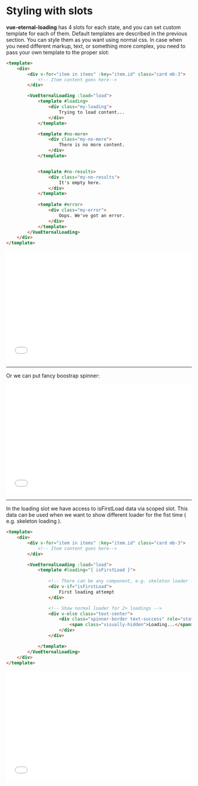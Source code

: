 # Styling with slots

**vue-eternal-loading** has 4 slots for each state, and you can set custom template for each of them. Default templates are described in the previous section. You can style them as you want using normal css. In case when you need different markup, text, or something more complex, you need to pass your own template to the proper slot:

```html
<template>
    <div>
        <div v-for="item in items" :key="item.id" class="card mb-3">
            <!-- Item content goes here-->
        </div>

        <VueEternalLoading :load="load">
            <template #loading>
                <div class="my-loading">
                    Trying to load content...
                </div>
            </template>

            <template #no-more>
                <div class="my-no-more">
                    There is no more content.
                </div>
            </template>


            <template #no-results>
                <div class="my-no-results">
                    It's empty here.
                </div>
            </template>
            
            <template #error>
                <div class="my-error">
                    Oops. We've got an error.
                </div>
            </template>
        </VueEternalLoading>
    </div>
</template>
```

<iframe width="100%" height="300" src="//jsfiddle.net/gavrashenko/ucxt3qog/4/embedded/result/dark/" allowfullscreen="allowfullscreen" allowpaymentrequest frameborder="0"></iframe>

---

Or we can put fancy boostrap spinner:

<iframe width="100%" height="300" src="//jsfiddle.net/gavrashenko/ajfky3se/19/embedded/result/dark/" allowfullscreen="allowfullscreen" allowpaymentrequest frameborder="0"></iframe>

---

In the loading slot we have access to isFirstLoad data via scoped slot. This data can be used when we want to show different loader for the fist time ( e.g. skeleton loading ).

```html
<template>
    <div>
        <div v-for="item in items" :key="item.id" class="card mb-3">
            <!-- Item content goes here-->
        </div>

        <VueEternalLoading :load="load">
            <template #loading="{ isFirstLoad }">
                
                <!-- There can be any component, e.g. skeleton loader -->
                <div v-if="isFirstLoad">
                    First loading attempt
                </div>

                <!-- Show normal loader for 2+ loadings -->
                <div v-else class="text-center">
                    <div class="spinner-border text-success" role="status">
                        <span class="visually-hidden">Loading...</span>
                    </div>
                </div>

            </template>
        </VueEternalLoading>
    </div>
</template>
```

<iframe width="100%" height="300" src="//jsfiddle.net/gavrashenko/x4rn37bj/21/embedded/result/dark/" allowfullscreen="allowfullscreen" allowpaymentrequest frameborder="0"></iframe>




